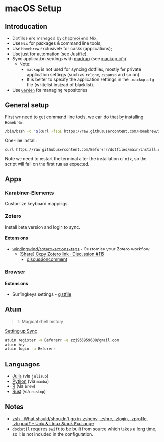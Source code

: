 # macOS Setup

## Introducation

- Dotfiles are managed by [chezmoi](https://www.chezmoi.io/) and Nix;
- Use `Nix` for packages & command line tools;
- Use `Homebrew` exclusively for casks (applications);
- Use [just](https://just.systems) for automation (see [Justfile](./home/justfile)).
- Sync application settings with [mackup](https://github.com/lra/mackup) (see [mackup.cfg](./home/private_dot_mackup.cfg)).
  - Note:
    - `mackup` is not used for syncing dotfiles, mostly for private application settings (such as `rclone`, `espanso` and so on).
    - It is better to specify the application settings in the `.mackup.cfg` file (whitelist instead of blacklist).
- Use [`Garden`](https://garden-rs.gitlab.io/index.html) for managing repositories

## General setup

First we need to get command line tools, we can do that by installing `Homebrew`.

```bash
/bin/bash -c "$(curl -fsSL https://raw.githubusercontent.com/Homebrew/install/HEAD/install.sh)"
```

One-line install:

```bash
curl https://raw.githubusercontent.com/Beforerr/dotfiles/main/install.sh | bash
```

Note we need to restart the terminal after the installation of `nix`, so the script will fail on the first run as expected.

## Apps

### Karabiner-Elements

Customize keyboard mappings.

[](~/.config/)

### Zotero

Install beta version and login to sync.

#### Extensions

- [windingwind/zotero-actions-tags](https://github.com/windingwind/zotero-actions-tags) - Customize your Zotero workflow.
  - [[Share] Copy Zotero link · Discussion #115](https://github.com/windingwind/zotero-actions-tags/discussions/115)
    - [discussioncomment](https://github.com/windingwind/zotero-actions-tags/discussions/115#discussioncomment-8731031)

### Browser

#### Extensions

- Surfingkeys settings - [gistfile](https://gist.githubusercontent.com/Beforerr/6a618d442ca37ec061c9cf012784a643/raw/e28248821f255370d8383e456c179aa18026cf89/gistfile.txt)

## Atuin

> ✨ Magical shell history

[Setting up Sync](https://docs.atuin.sh/guide/sync/)

```bash
atuin register -u Beforerr -e zzj956959688@gmail.com
atuin key
atuin login -u Beforerr
```
## Languages

- [Julia](https://julialang.org/) (via `juliaup`)
- [Python](https://www.python.org/) (via `mamba`)
- [R](https://www.r-project.org/) (via `brew`)
- [Rust](https://www.rust-lang.org/) (via `rustup`)

## Notes

- [zsh - What should/shouldn't go in .zshenv, .zshrc, .zlogin, .zprofile, .zlogout? - Unix & Linux Stack Exchange](https://unix.stackexchange.com/questions/71253/what-should-shouldnt-go-in-zshenv-zshrc-zlogin-zprofile-zlogout)
- `dockutil` requires `swift` to be built from source which takes a long time, so it is not included in the configuration.
